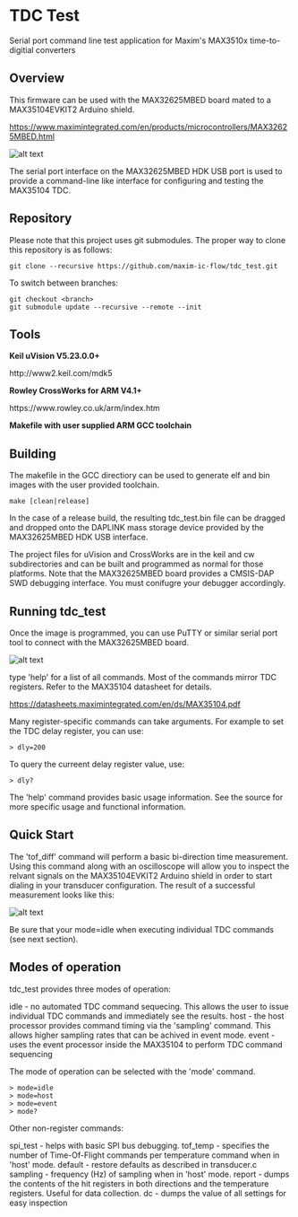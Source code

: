 # TDC Test
Serial port command line test application for Maxim's MAX3510x time-to-digitial converters

## Overview

This firmware can be used with the MAX32625MBED board mated to a MAX35104EVKIT2 Arduino shield.

https://www.maximintegrated.com/en/products/microcontrollers/MAX32625MBED.html

![alt text](https://github.com/maxim-ic-flow/tdc_test/blob/master/readme_images/max32625mbed_max35104.jpg "MAX32625MBED + MAX35104EVKIT2")

The serial port interface on the MAX32625MBED HDK USB port is used to provide a command-line like
interface for configuring and testing the MAX35104 TDC.

## Repository

Please note that this project uses git submodules.  The proper way to clone this repository is as follows:

```
git clone --recursive https://github.com/maxim-ic-flow/tdc_test.git
```
To switch between branches:

```
git checkout <branch>
git submodule update --recursive --remote --init
```

## Tools

<b>Keil uVision V5.23.0.0+</b>
<p>http://www2.keil.com/mdk5

<b>Rowley CrossWorks for ARM V4.1+</b>
<p>https://www.rowley.co.uk/arm/index.htm

<b>Makefile with user supplied ARM GCC toolchain</b>

## Building

The makefile in the GCC directiory can be used to generate elf and bin images with the user provided toolchain.

```
make [clean|release]
```

In the case of a release build, the resulting tdc_test.bin file can be dragged and dropped onto the DAPLINK mass
storage device provided by the MAX32625MBED HDK USB interface.

The project files for uVision and CrossWorks are in the keil and cw subdirectories and can be built and programmed
as normal for those platforms.  Note that the MAX32625MBED board provides a CMSIS-DAP SWD debugging interface.
You must conifugre your debugger accordingly.

## Running tdc_test

Once the image is programmed, you can use PuTTY or similar serial port tool to connect with the MAX32625MBED board.

![alt text](https://github.com/maxim-ic-flow/tdc_test/blob/master/readme_images/putty.jpg "Serial port command line interface via PuTTY")

type 'help' for a list of all commands.  Most of the commands mirror TDC registers.  Refer to the MAX35104 datasheet for details.

https://datasheets.maximintegrated.com/en/ds/MAX35104.pdf

Many register-specific commands can take arguments.  For example to set the TDC delay register, you can use:

```
> dly=200
```

To query the curreent delay register value, use:

```
> dly?
```

The 'help' command provides basic usage information.  See the source for more specific usage and functional information.

## Quick Start

The 'tof_diff' command will perform a basic bi-direction time measurement.  Using this command along with an oscilloscope will allow you to inspect
the relvant signals on the MAX35104EVKIT2 Arduino shield in order to start dialing in your transducer configuration.  The result of a successful
measurement looks like this:

![alt text](https://github.com/maxim-ic-flow/tdc_test/blob/master/readme_images/tof_diff.jpg "TOF_DIFF command results")

Be sure that your mode=idle when executing individual TDC commands (see next section).

## Modes of operation

tdc_test provides three modes of operation:

idle - no automated TDC command sequecing.  This allows the user to issue individual TDC commands and immediately see the results.
host - the host processor provides command timing via the 'sampling' command.  This allows higher sampling rates that can be achived in event mode.
event - uses the event processor inside the MAX35104 to perform TDC command sequencing

The mode of operation can be selected with the 'mode' command.

```
> mode=idle
> mode=host
> mode=event
> mode?
```

Other non-register commands:

spi_test - helps with basic SPI bus debugging.
tof_temp - specifies the number of Time-Of-Flight commands per temperature command when in 'host' mode.
default -  restore defaults as described in transducer.c
sampling - frequency (Hz) of sampling when in 'host' mode.
report - dumps the contents of the hit registers in both directions and the temperature registers.  Useful for data collection.
dc - dumps the value of all settings for easy inspection



